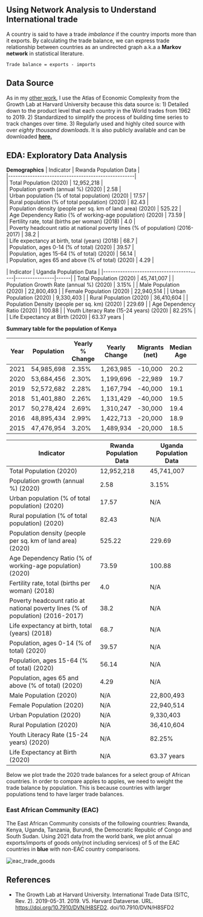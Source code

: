 ## Using Network Analysis to Understand International trade

A country is said to have a trade *imbalance* if the country imports more than it exports. By calculating the trade balance, we can express trade relationship between countries as an undirected graph a.k.a a **Markov network** in statistical literature.

```
Trade balance = exports - imports
```

**Data Source**
---------------
As in my [other work](https://github.com/LNshuti/LNSHUTI.github.io), I use the Atlas of Economic Complexity from the Growth Lab at Harvard University because this data source is: 1) Detailed down to the product level that each country in the World trades from 1962 to 2019. 2) Standardized to simplify the process of building time series to track changes over time. 3) Regularly used and highly cited source with over *eighty thousand downloads*. It is also publicly available and can be downloaded [**here.**](https://dataverse.harvard.edu/dataset.xhtml?persistentId=doi:10.7910/DVN/H8SFD2)

**EDA: Exploratory Data Analysis**
--------------------------------

**Demographics**
| Indicator | Rwanda Population Data |					
|----------------------------------------------------|				
| Total Population (2020) | 12,952,218 |					
| Population growth (annual %) (2020) | 2.58 |					
| Urban population (% of total population) (2020) | 17.57 |					
| Rural population (% of total population) (2020) | 82.43 |					
| Population density (people per sq. km of land area) (2020) | 525.22 |					
| Age Dependency Ratio (% of working-age population) (2020) | 73.59 |					
| Fertility rate, total (births per woman) (2018) | 4.0 |					
| Poverty headcount ratio at national poverty lines (% of population) (2016-2017) | 38.2 |					
| Life expectancy at birth, total (years) (2018) | 68.7 |					
| Population, ages 0-14 (% of total) (2020) | 39.57 |					
| Population, ages 15-64 (% of total) (2020) | 56.14 |					
| Population, ages 65 and above (% of total) (2020) | 4.29 |					


| Indicator                              | Uganda Population Data          |
|-----------------------------------------|----------------|------|
| Total Population  (2020)                       | 45,741,007     | 
| Population Growth Rate (annual %)  (2020)          | 3.15%          |
| Male Population  (2020)                            | 22,800,493     | 
| Female Population  (2020)                          | 22,940,514     | 
| Urban Population  (2020)                            | 9,330,403      | 
| Rural Population   (2020)                         | 36,410,604     | 
| Population Density (people per sq. km) (2020)      | 229.69         | 
| Age Dependency Ratio   (2020)                     | 100.88         | 
| Youth Literacy Rate (15-24 years) (2020)          | 82.25%         | 
| Life Expectancy at Birth   (2020)                 | 63.37 years    | 

**Summary table for the population of Kenya** 

| Year | Population    | Yearly % Change | Yearly Change | Migrants (net) | Median Age | Fertility Rate | Population Density |
|------|---------------|-----------------|---------------|---------------|------------|----------------|--------------------|
| 2021 | 54,985,698    | 2.35%           | 1,263,985     | -10,000       | 20.2       | 3.64           | 93.0               |
| 2020 | 53,684,456    | 2.30%           | 1,199,696     | -22,989       | 19.7       | 3.65           | 90.0               |
| 2019 | 52,572,682    | 2.28%           | 1,167,794     | -40,000       | 19.1       | 3.66           | 88.1               |
| 2018 | 51,401,880    | 2.26%           | 1,131,429     | -40,000       | 19.5       | 3.52           | 86.2               |
| 2017 | 50,278,424    | 2.69%           | 1,310,247     | -30,000       | 19.4       | 3.9            | 84.4               |
| 2016 | 48,895,434    | 2.99%           | 1,422,713     | -20,000       | 18.9       | 4.09           | 82.0               |
| 2015 | 47,476,954    | 3.20%           | 1,489,934     | -20,000       | 18.5       | 4.35           | 79.7               |

| Indicator                                                  | Rwanda Population Data | Uganda Population Data |
|-------------------------------------------------------------|-----------------------|------------------------|
| Total Population (2020)                                     | 12,952,218            | 45,741,007             |
| Population growth (annual %) (2020)                         | 2.58                  | 3.15%                 |
| Urban population (% of total population) (2020)             | 17.57                 | N/A                    |
| Rural population (% of total population) (2020)             | 82.43                 | N/A                    |
| Population density (people per sq. km of land area) (2020)  | 525.22                | 229.69                 |
| Age Dependency Ratio (% of working-age population) (2020)   | 73.59                 | 100.88                 |
| Fertility rate, total (births per woman) (2018)             | 4.0                   | N/A                    |
| Poverty headcount ratio at national poverty lines (% of population) (2016-2017) | 38.2                | N/A                    |
| Life expectancy at birth, total (years) (2018)              | 68.7                  | N/A                    |
| Population, ages 0-14 (% of total) (2020)                   | 39.57                 | N/A                    |
| Population, ages 15-64 (% of total) (2020)                  | 56.14                 | N/A                    |
| Population, ages 65 and above (% of total) (2020)           | 4.29                  | N/A                    |
| Male Population (2020)                                       | N/A                   | 22,800,493             |
| Female Population (2020)                                     | N/A                   | 22,940,514             |
| Urban Population (2020)                                      | N/A                   | 9,330,403              |
| Rural Population (2020)                                      | N/A                   | 36,410,604             |
| Youth Literacy Rate (15-24 years) (2020)                     | N/A                   | 82.25%                 |
| Life Expectancy at Birth (2020)                              | N/A                   | 63.37 years            |

Below we plot trade the 2020 trade balances for a select group of African countries. In order to compare apples to apples, we need to weight the trade balance by population. This is because countries with larger populations tend to have larger trade balances. 

### East African Community (EAC)
The East African Community consists of the following countries: Rwanda, Kenya, Uganda, Tanzania, Burundi, the Democratic Republic of Congo and South Sudan. Using 2021 data from the world bank, we plot annual exports/imports of goods only(not including services) of 5 of the EAC countries in **blue** with non-EAC country comparisons. 


![eac_trade_goods](https://user-images.githubusercontent.com/13305262/221357099-99bfd667-d185-4d6a-9bdd-f2213fb68e7d.png)

**References**
--------------
- The Growth Lab at Harvard University. International Trade Data (SITC, Rev. 2). 2019-05-31. 2019. V5. Harvard Dataverse. URL. https://doi.org/10.7910/DVN/H8SFD2. doi/10.7910/DVN/H8SFD2
